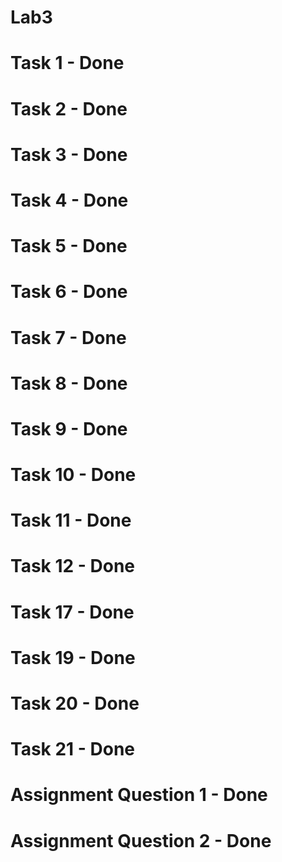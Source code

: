 # Lab3
# Task 1 - Done
# Task 2 - Done
# Task 3 - Done
# Task 4 - Done
# Task 5 - Done
# Task 6 - Done
# Task 7 - Done
# Task 8 - Done
# Task 9 - Done
# Task 10 - Done
# Task 11 - Done
# Task 12 - Done
# Task 17 - Done
# Task 19 - Done
# Task 20 - Done
# Task 21 - Done
# Assignment Question 1 - Done
# Assignment Question 2 - Done
